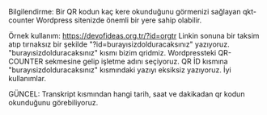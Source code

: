 Bilgilendirme: 
Bir QR kodun kaç kere okunduğunu görmenizi sağlayan qkt-counter Wordpress sitenizde önemli bir yere sahip olabilir.

Örnek kullanım: 
https://devofideas.org.tr/?id=orgtr 
Linkin sonuna bir taksim atıp tırnaksız bir şekilde "?id=burayısizdolduracaksınız" yazıyoruz. "burayısizdolduracaksınız" kısmı bizim qridmiz. 
Wordpressteki QR-COUNTER sekmesine gelip işletme adını seçiyoruz. QR İD kısmına "burayısizdolduracaksınız" kısmındaki yazıyı eksiksiz yazıyoruz. 
İyi kullanımlar.


GÜNCEL: 
Transkript kısmından hangi tarih, saat ve dakikadan qr kodun okunduğunu görebiliyoruz.